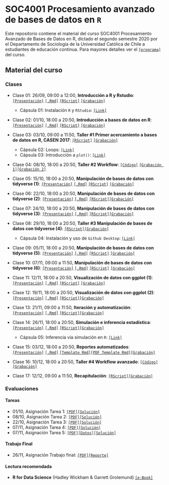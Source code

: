 # SOC4001 Procesamiento avanzado de bases de datos en `R`
Este repositorio contiene el material del curso SOC4001 Procesamiento Avanzado de Bases de Datos en R, dictado el segundo semestre 2020 por el Departamento de Sociología de la Universidad Católica de Chile a estudiantes de educación continua. Para mayores detalles ver el [`[programa]`](files/syllabus_soc4001.pdf) del curso.

## Material del curso

### Clases

- Clase 01: 26/09, 09:00 a 12:00, **Introducción a R y Rstudio**: [`[Presentación]`](https://mebucca.github.io/dar_soc4001/slides/class_1/class_1#1) [`[.Rmd]`](slides/class_1/class_1.Rmd) [`[RScript]`](slides/class_1/class_1.R) [`[Grabación]`](https://zoom.us/rec/share/qiAknm5lajflej0K68cahyFz97kEEJ6WxyiyKnxqf_eQZg8gtCg2Exkt0aSU-t4.4TgOQ3ic54A5W9vN)
  
  - Cápsula 01: Instalación `R` y `RStudio`: [`[Link]`](https://www.youtube.com/watch?v=IgsXUjQgtOM&feature=youtu.be) 


- Clase 02: 01/10, 18:00 a 20:50, **Introducción a bases de datos en R**: [`[Presentación]`](https://mebucca.github.io/dar_soc4001/slides/class_2/class_2#1) [`[.Rmd]`](slides/class_2/class_2.Rmd) [`[RScript]`](slides/class_2/class_2.R) [`[Grabación]`](https://zoom.us/rec/play/kEmqUCc9ZGQwCSXupctTIarMDK2hjLR1lE1yqUbWzwOfPDhrisKtsY7uWUyeGcSlZyjIeKvCngQrTqjW.43E3x0x5B7Rz5lEW?continueMode=true&_x_zm_rtaid=9_CxiuskSx-rdgg5VDYbIw.1601606724313.a7dfc3f0529ea05011fd92e6f1f58c81&_x_zm_rhtaid=55)

- Clase 03: 03/10, 09:00 a 11:50, **Taller #1 Primer acercamiento a bases de datos en R, CASEN 2017**: [`[RScript]`](slides/class_3/class_3.R) [`[Grabación]`](https://zoom.us/rec/share/yaOGnh8-_VhMV0KDWP2LI6GrdIO_lYCe_NwyH--IuMRsUpJXAjSWbBIxQQuovOtz.UGdq7h1q8zrki1jN)

  - Cápsula 02: Loops: [`[Link]`](https://www.youtube.com/watch?v=i08SBxv3xBU&feature=youtu.be) 
  - Cápsula 03: Introducción a `plot()`: [`[Link]`](https://www.youtube.com/watch?v=KJrColFtD3Q&feature=youtu.be) 

- Clase 04: 08/10, 18:00 a 20:50, **Taller #2 Workflow**: [`[Código]`](slides/class_4/workflow.zip)
[`[Grabación 1]`](https://zoom.us/rec/share/NwMr0g9prA89k96xrxTlbvgmoCLyoyvuLSQbAtS-BSHKD7yLuTKXfDIayUGXA_gx.7yC_36slEur4IZc9?startTime=1602190820000)[`[Grabación 2]`](https://www.dropbox.com/s/05pelg51td1lkqt/GMT20201008-210020_Clase-SOC4_1920x1120.mp4?dl=0)


- Clase 05: 15/10, 18:00 a 20:50, **Manipulación de bases de datos con tidyverse (1)**: [`[Presentación]`](https://mebucca.github.io/dar_soc4001/slides/class_5/class_5#1) [`[.Rmd]`](slides/class_5/class_5.Rmd) [`[RScript]`](slides/class_5/class_5.R) [`[Grabación]`](https://zoom.us/rec/share/wMdDNE5czp5NbhQLnMuNQuDmoDIgRx-BC7Qptjk1o5PxvZIWgxv_h-39XqEE42sB.25_ooAYiOnoHWKPi?startTime=1602795570000)

- Clase 06: 22/10, 18:00 a 20:50, **Manipulación de bases de datos con tidyverse (2)**: [`[Presentación]`](https://mebucca.github.io/dar_soc4001/slides/class_6/class_6#1) [`[.Rmd]`](slides/class_6/class_6.Rmd) [`[RScript]`](slides/class_6/class_6.R)[`[Grabación]`](https://zoom.us/rec/play/sOBqyK02Q4e47Fhh9j0ygcXIHkqmO2IIrXRNkOlbCNK7Murj3sIWCHyr4jkRsN6BaMdSh4BHyY3adT27.my1ZvQfVlX9b-9-z?autoplay=true&startTime=1603400367000)

- Clase 07: 24/10, 18:00 a 20:50, **Manipulación de bases de datos con tidyverse (3)**: [`[Presentación]`](https://mebucca.github.io/dar_soc4001/slides/class_7/class_7#1) [`[.Rmd]`](slides/class_7/class_7.Rmd) [`[RScript]`](slides/class_7/class_7.R)[`[Grabación]`](https://zoom.us/rec/play/bZnhkb-r1AWljg-NGxbQ4OQclGrXtkcEDgSyMx-0UrYJlj85kQl04EPGUVyIEsIbkxqg-2OLPclOA26U.5e_0kiIPRRe0AiZh?continueMode=true&_x_zm_rtaid=B0k7zP4fQ8Oh4qMLcVNFbw.1603806063432.f475e5ba6847378fa0e4a1f17d5e7e1a&_x_zm_rhtaid=242)

- Clase 08: 29/10, 18:00 a 20:50, **Taller #3 Manipulación de bases de datos con tidyverse (4)**: [`[RScript]`](slides/class_8/class_8.R)[`[Grabación]`](https://zoom.us/rec/play/l7CzxXc3wqCoxokGFfRnqglhz-26ZMzwVRbqYsDSTcLmfrsFpPkQOTx2ihrNMcxRlCksfTf-qm4KZK2e.Rnc9xSN_AN8P9PEa?continueMode=true&_x_zm_rtaid=dwo5Uh3GT_eYnIjh5z3mcw.1604057259582.7e198f296f7fec5817ac8b548c711af8&_x_zm_rhtaid=773)

  - Cápsula 04: Instalación y uso de `Github Desktop`: [`[Link]`](https://www.youtube.com/watch?v=VUNtPWhVpOQ&feature=youtu.be) 

- Clase 09: 05/11, 18:00 a 20:50, **Manipulación de bases de datos con tidyverse (5)**: [`[Presentación]`](https://mebucca.github.io/dar_soc4001/slides/class_9/class_9#1) [`[.Rmd]`](slides/class_9/class_9.Rmd) [`[RScript]`](slides/class_9/class_9.R) [`[Grabación]`](https://zoom.us/rec/share/R9FLT6QsPLy6x45TVAdm3KW7FNm7c1QEMBS2IW12xplfwD5XMgmRTSR3vekxSiQG.LA8hYEB5XGDZKyxy?startTime=1604610008000)

- Clase 10: 07/11, 09:00 a 11:50, **Manipulación de bases de datos con tidyverse (6)**: [`[Presentación]`](https://mebucca.github.io/dar_soc4001/slides/class_10/class_10#1) [`[.Rmd]`](slides/class_10/class_10.Rmd) [`[RScript]`](slides/class_10/class_10.R) [`[Grabación]`](https://zoom.us/rec/share/DFVQBSNzrgQre8l3RSDRxyicWg8KVqhYvXnDFc8yCffn19-0s3ER0ITRV1JhHRqQ.upzoCW3XhUa3_yb7?startTime=1604750265000)

- Clase 11: 12/11, 18:00 a 20:50, **Visualización de datos con ggplot (1)**: [`[Presentación]`](https://mebucca.github.io/dar_soc4001/slides/class_11/class_11#1) [`[.Rmd]`](slides/class_11/class_11.Rmd) [`[RScript]`](slides/class_11/class_11.R) [`[Grabación]`](https://zoom.us/rec/play/CjF_rVVY1TyO-9LRQvHdFhTyfsg6LNmAZgDeLtxs8d-o8NPxsrvYMdbt4HEnJ_UIlKRT__cEPD1nkCQ7.ams9R09gcN28ZnJ8?continueMode=true&_x_zm_rtaid=hux5ZssESJKrhfYxe39Ofw.1605266556083.5f7be7c2aa78f78da3e5a87b2bd57a0d&_x_zm_rhtaid=413)


- Clase 12: 19/11, 18:00 a 20:50, **Visualización de datos con ggplot (2)**: [`[Presentación]`](https://mebucca.github.io/dar_soc4001/slides/class_12/class_12#1) [`[.Rmd]`](slides/class_12/class_12.Rmd) [`[RScript]`](slides/class_12/class_12.R)[`[Grabación]`](https://zoom.us/rec/play/EehuQNGrwHxyC7Hx01wzZo_h2s5O487nSV17tAhIISYHnB2uhL4LMpD9UBnFSJrp2lSbIMqfbpgWqYPj.YuG8-Xrov8LyKHOd?continueMode=true)


- Clase 13: 21/11, 09:00 a 11:50, **Iteración y automatización**: [`[Presentación]`](https://mebucca.github.io/dar_soc4001/slides/class_13/class_13#1) [`[.Rmd]`](slides/class_13/class_13.Rmd) [`[RScript]`](slides/class_13/class_13.R)[`[Grabación]`](https://zoom.us/rec/play/h_Uns73BgkiQTXF_uNdVq0NniQ5zupNPib_WduttnIURCQaMT3viBz5Q2ohm1C5N2Wi4uaDjD-CHUhFR.MKBMOkIaW5HJYrqF?continueMode=true)


- Clase 14: 26/11, 18:00 a 20:50, **Simulación e inferencia estadística**: [`[Presentación]`](https://mebucca.github.io/dar_soc4001/slides/class_14/class_14#1) [`[.Rmd]`](slides/class_14/class_14.Rmd) [`[RScript]`](slides/class_14/class_14.R)[`[Grabación]`](https://zoom.us/rec/play/SAO8nTjklHsct7jb_JFZ78ZmuxCmiVCZsq8Z6MHVliDM8c7jD2TG0VFXeFFtIV5FWstwp5ZRcXFQAJJA.2vh5f54Vcrt5Uk6a?continueMode=true&_x_zm_rtaid=BW0qC406S7Ws_8SJzUGgnA.1606477636165.5c354b378add2fd06676ba3f49c4043b&_x_zm_rhtaid=339)

  - Cápsula 05: Inferencia via simulación en `R`: [`[Link]`](https://www.youtube.com/watch?v=n0BRgvhbX_g&feature=youtu.be) 


- Clase 15: 03/12, 18:00 a 20:50, **Reportes automatizados**: [`[Presentación]`](https://mebucca.github.io/dar_soc4001/slides/class_15/class_15#1) [`[.Rmd]`](slides/class_15/class_15.Rmd) [`[Template Rmd]`](slides/class_15/class_15_template.Rmd)[`[PDF Template Rmd]`](slides/class_15/class_15_template.pdf)[`[Grabación]`](https://zoom.us/rec/play/R1i6Q4sEdkWYtZnhtCq4iWvMrr478a5DwXUGvXAPtk9yxAvC00ygkr2cPQ54JrYZ4GMoX7IqMn4PtDzE.qf7eaS_J8GukiPZM?continueMode=true&_x_zm_rtaid=vdTC7cQMRkiaC1hwQMo4MQ.1607043057813.84debaaa61f3ada433fef5cc9c560d6c&_x_zm_rhtaid=984)


- Clase 16: 10/12, 18:00 a 20:50, **Taller #4 Workflow avanzado**: [`[Código]`](slides/class_16/workflow_adv.zip)[`[Grabación]`](https://zoom.us/rec/play/-iirjYKr4fRyyjlXHdfvNIkA3mHcRu3UtZ7Bqx1VemV0y55EoDfHA_NplvyOvPRFoAT0Bt4poA-50Q0T.YVeM22YqtqMpn01t?continueMode=true&_x_zm_rtaid=EDl-EG3SRmSYX_RXjyNn0w.1607702715516.4d6d2bf99b9c4eba56fca4c115cab9d8&_x_zm_rhtaid=294)

- Clase 17: 12/12, 09:00 a 11:50, **Recapitulación**: [`[RScript]`](slides/class_17/class_17.R)[`[Grabación]`](https://zoom.us/rec/play/kJgWi1MS29342bvdIHZBaF6pd8UEjqVWViCL6UQz968ls_H0CO-xZ30PQUkKvdRuwvmaFghYPRm9SxBc.1tahNNnVBsezYF0W?continueMode=true&_x_zm_rtaid=Z9sPseTiR3Kz3lSXPhLa4g.1607806822160.f8a1e9591d6a9f1969a57280d8dc211d&_x_zm_rhtaid=393)



### Evaluaciones 

#### Tareas 

- 01/10, Asignación Tarea 1: [`[PDF]`](homework/t_1.pdf)[`[Solución]`](homework/t_1_answers.pdf)
- 08/10, Asignación Tarea 2: [`[PDF]`](homework/t_2.pdf)[`[Solución]`](homework/t2_answers.zip)  
- 22/10, Asignación Tarea 3: [`[PDF]`](homework/t_3.pdf)[`[Solución]`](homework/t_3_answers.pdf)
- 07/11, Asignación Tarea 4: [`[PDF]`](homework/t_4.pdf)[`[Solución]`](homework/t_4_answers.pdf)
- 07/11, Asignación Tarea 5: [`[PDF]`](homework/t_5.pdf)[`[Datos]`](slides/class_12/covid_data.csv)[`[Solución]`](homework/t_5_answers.pdf)



#### Trabajo Final

- 26/11, Asignación Trabajo final: [`[PDF]`](homework/tf.pdf)[`[Reporte]`](homework/tf_reporte.pdf)

#### Lectura recomendada

- **R for Data Science** (Hadley Wickham & Garrett Grolemund) [`[e-Book]`](https://r4ds.had.co.nz/)
